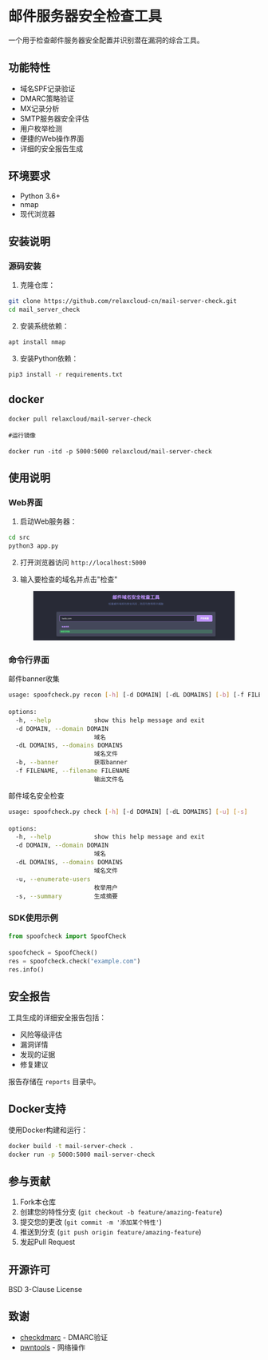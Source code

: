 # 邮件服务器安全检查工具

一个用于检查邮件服务器安全配置并识别潜在漏洞的综合工具。

## 功能特性

- 域名SPF记录验证
- DMARC策略验证
- MX记录分析
- SMTP服务器安全评估
- 用户枚举检测
- 便捷的Web操作界面
- 详细的安全报告生成

## 环境要求

- Python 3.6+
- nmap
- 现代浏览器

## 安装说明

### 源码安装

1. 克隆仓库：

```bash
git clone https://github.com/relaxcloud-cn/mail-server-check.git
cd mail_server_check
```

2. 安装系统依赖：

```bash
apt install nmap
```

3. 安装Python依赖：

```bash
pip3 install -r requirements.txt
```

## docker

```
docker pull relaxcloud/mail-server-check

#运行镜像

docker run -itd -p 5000:5000 relaxcloud/mail-server-check
```

## 使用说明

### Web界面

1. 启动Web服务器：

```bash
cd src
python3 app.py
```

2. 打开浏览器访问 `http://localhost:5000`

3. 输入要检查的域名并点击"检查"

<div align=center> <img src=".img/2024-12-03-10-12-31.png" width = 80%/> </div>

### 命令行界面

邮件banner收集

```bash
usage: spoofcheck.py recon [-h] [-d DOMAIN] [-dL DOMAINS] [-b] [-f FILENAME]

options:
  -h, --help            show this help message and exit
  -d DOMAIN, --domain DOMAIN
                        域名
  -dL DOMAINS, --domains DOMAINS
                        域名文件
  -b, --banner          获取banner
  -f FILENAME, --filename FILENAME
                        输出文件名
```

邮件域名安全检查

```bash
usage: spoofcheck.py check [-h] [-d DOMAIN] [-dL DOMAINS] [-u] [-s]

options:
  -h, --help            show this help message and exit
  -d DOMAIN, --domain DOMAIN
                        域名
  -dL DOMAINS, --domains DOMAINS
                        域名文件
  -u, --enumerate-users
                        枚举用户
  -s, --summary         生成摘要
```

### SDK使用示例

```python
from spoofcheck import SpoofCheck

spoofcheck = SpoofCheck()
res = spoofcheck.check("example.com")
res.info()
```

## 安全报告

工具生成的详细安全报告包括：

- 风险等级评估
- 漏洞详情
- 发现的证据
- 修复建议

报告存储在 `reports` 目录中。

## Docker支持

使用Docker构建和运行：

```bash
docker build -t mail-server-check .
docker run -p 5000:5000 mail-server-check
```

## 参与贡献

1. Fork本仓库
2. 创建您的特性分支 (`git checkout -b feature/amazing-feature`)
3. 提交您的更改 (`git commit -m '添加某个特性'`)
4. 推送到分支 (`git push origin feature/amazing-feature`)
5. 发起Pull Request

## 开源许可

BSD 3-Clause License

## 致谢

- [checkdmarc](https://github.com/domainaware/checkdmarc) - DMARC验证
- [pwntools](https://github.com/Gallopsled/pwntools) - 网络操作
